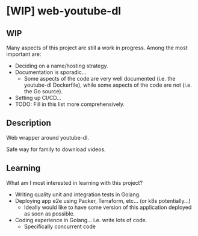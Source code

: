 # [WIP] web-youtube-dl

## WIP

Many aspects of this project are still a work in progress. Among the most
important are:

- Deciding on a name/hosting strategy.
- Documentation is sporadic...
  - Some aspects of the code are very well documented (i.e. the youtube-dl
    Dockerfile), while some aspects of the code are not (i.e. the Go source).
- Setting up CI/CD...
- TODO: Fill in this list more comprehensively.

## Description

Web wrapper around youtube-dl.

Safe way for family to download videos.

## Learning

What am I most interested in learning with this project?

- Writing quality unit and integration tests in Golang.
- Deploying app e2e using Packer, Terraform, etc... (or k8s potentially...)
  - Ideally would like to have some version of this application deployed as soon
    as possible.
- Coding experience in Golang... i.e. write lots of code.
  - Specifically concurrent code
